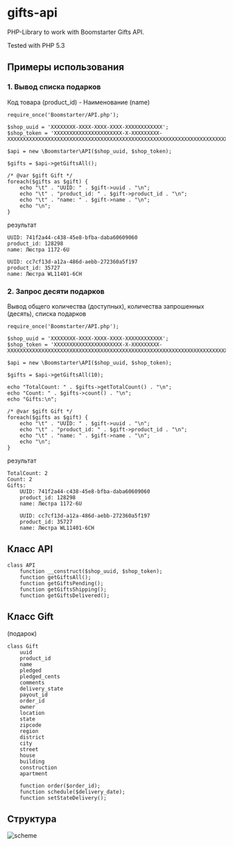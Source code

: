 gifts-api
=========

PHP-Library to work with Boomstarter Gifts API.

Tested with PHP 5.3


## Примеры использования

### 1. Вывод списка подарков

Код товара (product_id) - Наименование (name)

    require_once('Boomstarter/API.php');

    $shop_uuid = 'XXXXXXXX-XXXX-XXXX-XXXX-XXXXXXXXXXXX';
    $shop_token = 'XXXXXXXXXXXXXXXXXXXXXX-X-XXXXXXXXX-XXXXXXXXXXXXXXXXXXXXXXXXXXXXXXXXXXXXXXXXXXXXXXXXXXXXXXXXXXXXXXXXXXXXXXXXXXXXX';
    
    $api = new \Boomstarter\API($shop_uuid, $shop_token);
    
    $gifts = $api->getGiftsAll();
    
    /* @var $gift Gift */
    foreach($gifts as $gift) {
        echo "\t" . "UUID: " . $gift->uuid . "\n";
        echo "\t" . "product_id: " . $gift->product_id . "\n";
        echo "\t" . "name: " . $gift->name . "\n";
        echo "\n";
    }
    
результат

	UUID: 741f2a44-c438-45e8-bfba-daba60609060
	product_id: 128298
	name: Люстра 1172-6U

	UUID: cc7cf13d-a12a-486d-aebb-272360a5f197
	product_id: 35727
	name: Люстра WL11401-6CH
	

### 2. Запрос десяти подарков

Вывод общего количества (доступных), количества запрошенных (десять), списка подарков

    require_once('Boomstarter/API.php');

    $shop_uuid = 'XXXXXXXX-XXXX-XXXX-XXXX-XXXXXXXXXXXX';
    $shop_token = 'XXXXXXXXXXXXXXXXXXXXXX-X-XXXXXXXXX-XXXXXXXXXXXXXXXXXXXXXXXXXXXXXXXXXXXXXXXXXXXXXXXXXXXXXXXXXXXXXXXXXXXXXXXXXXXXX';
    
    $api = new \Boomstarter\API($shop_uuid, $shop_token);
    
    $gifts = $api->getGiftsAll(10);
    
    echo "TotalCount: " . $gifts->getTotalCount() . "\n";
    echo "Count: " . $gifts->count() . "\n";
    echo "Gifts:\n";
    
    /* @var $gift Gift */
    foreach($gifts as $gift) {
        echo "\t" . "UUID: " . $gift->uuid . "\n";
        echo "\t" . "product_id: " . $gift->product_id . "\n";
        echo "\t" . "name: " . $gift->name . "\n";
        echo "\n";
    }

результат

    TotalCount: 2
    Count: 2
    Gifts:
	    UUID: 741f2a44-c438-45e8-bfba-daba60609060
	    product_id: 128298
	    name: Люстра 1172-6U

	    UUID: cc7cf13d-a12a-486d-aebb-272360a5f197
	    product_id: 35727
	    name: Люстра WL11401-6CH

    
## Класс API

    class API
        function __construct($shop_uuid, $shop_token);
        function getGiftsAll();
        function getGiftsPending();
        function getGiftsShipping();
        function getGiftsDelivered();

## Класс Gift

(подарок)

    class Gift
        uuid
        product_id
        name
        pledged
        pledged_cents
        comments
        delivery_state
        payout_id
        order_id
        owner
        location
        state
        zipcode
        region
        district
        city
        street
        house
        building
        construction
        apartment
        
        function order($order_id);
        function schedule($delivery_date);
        function setStateDelivery();
        
## Структура

![scheme](https://raw2.github.com/boomstarterru/gifts-api/master/doc/scheme.jpg)

